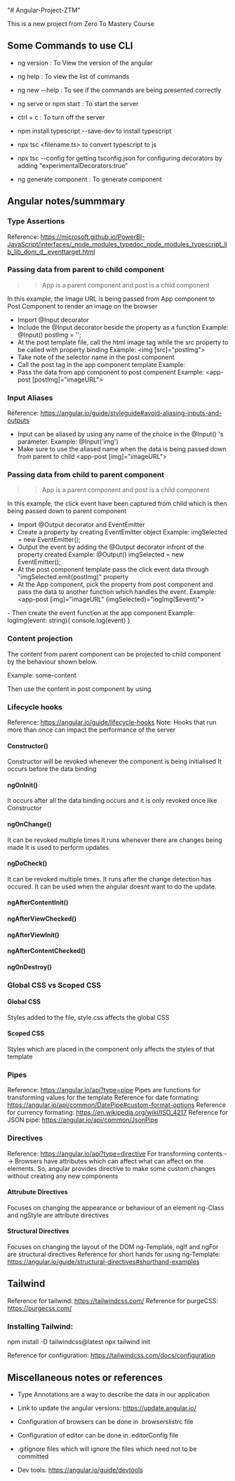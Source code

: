 "# Angular-Project-ZTM" 


This is a new project from Zero To Mastery Course

## Some Commands to use CLI

- ng version : To View the version of the angular

- ng help : To view the list of commands 

- ng new --help : To see if the commands are being presented correctly

- ng serve or npm start : To start the server

- ctrl + c : To turn off the server

- npm install typescript --save-dev to install typescript

- npx tsc <filename.ts> to convert typescript to js

- npx tsc --config for getting tsconfig.json for configuring decorators
 by adding "experimentalDecorators:true"

- ng generate component <folder name> : To generate component



## Angular notes/summmary

### Type Assertions
Reference: https://microsoft.github.io/PowerBI-JavaScript/interfaces/_node_modules_typedoc_node_modules_typescript_lib_lib_dom_d_.eventtarget.html

### Passing data from parent to child component 
>> App is a parent component and post is a child component


In this example, the Image URL is being passed from App component to Post Component to render an image on the browser

   - Import @Input decorator
   - Include the @Input decorator beside the property as a function
      Example: @Input() postImg = '';
   - At the post template file, call the html image tag while the src property to be called with property binding
      Example: <img [src]="postImg">
   - Take note of the selector name in the post component
   - Call the post tag in the app component template
      Example: <app-post></app-post>
   - Pass the data from app component to post compenent 
      Example: <app-post [postImg]="imageURL"></app-post>

### Input Aliases
Reference: https://angular.io/guide/styleguide#avoid-aliasing-inputs-and-outputs
   - Input can be aliased by using any name of the choice in the @Input() 's parameter. Example: @Input('img')
   - Make sure to use the aliased name when the data is being passed down from parent to child
     <app-post [img]="imageURL"></app-post>

### Passing data from child to parent component
>> App is a parent component and post is a child component


In this example, the click event have been captured from child which is then being passed down to parent component
   - Import @Output decorator and EventEmitter
   - Create a property by creating EventEmitter object
     Example: imgSelected = new EventEmitter<string>();
   - Output the event by adding the @Output decorator infront of the property created
     Example: @Output() imgSelected = new EventEmitter<string>();
   - At the post component template pass the click event data through "imgSelected.emit(postImg)" property
   - At the App component, pick the property from post component and pass the data to another function which handles the event.
      Example: <app-post [img]="imageURL" (imgSelected)="logImg($event)">
   
</app-post>
   - Then create the event function at the app component
      Example: logImg(event: string){
          console.log(event)
      }


### Content projection

The content from parent component can be projected to child component by the behaviour shown below.

Example: <app-post> some-content </app-post>

Then use the content in post component by using <ng-content></ng-content>


### Lifecycle hooks
Reference: https://angular.io/guide/lifecycle-hooks
Note: Hooks that run more than once can impact the performance of the server

#### Constructor()
Constructor will be revoked whenever the component is being initialised
It occurs before the data binding

#### ngOnInit()
It occurs after all the data binding occurs and it is only revoked once like Constructor

#### ngOnChange()
It can be revoked multiple times
It runs whenever there are changes being made
It is used to perform updates. 

#### ngDoCheck()
It can be revoked multiple times.
It runs after the change detection has occured.
It can be used when the angular doesnt want to do the update.

#### ngAfterContentInit()

#### ngAfterViewChecked()

#### ngAfterViewInit()

#### ngAfterContentChecked()

#### ngOnDestroy()


### Global CSS vs Scoped CSS

#### Global CSS 
 Styles added to the file, style.css affects the global CSS

#### Scoped CSS
 Styles which are placed in the component only affects the styles of that template


### Pipes
Reference: https://angular.io/api?type=pipe
Pipes are functions for transforming values for the template
Reference for date formating: https://angular.io/api/common/DatePipe#custom-format-options
Reference for currency formating: https://en.wikipedia.org/wiki/ISO_4217
Reference for JSON pipe: https://angular.io/api/common/JsonPipe

### Directives
Reference: https://angular.io/api?type=directive
For transforming contents --> Browsers have attributes which can affect what can affect on the elements. 
So, angular provides directive to make some custom changes without creating any new components
#### Attrubute Directives
Focuses on changing the appearance or behaviour of an element
ng-Class and ngStyle are attribute directives
#### Structural Directives
Focuses on changing the layout of the DOM
ng-Template, ngIf and ngFor are structural directives
Reference for short hands for using ng-Template: https://angular.io/guide/structural-directives#shorthand-examples

## Tailwind
Reference for tailwind: https://tailwindcss.com/
Reference for purgeCSS: https://purgecss.com/
### Installing Tailwind:
npm install -D tailwindcss@latest
npx tailwind init

Reference for configuration: https://tailwindcss.com/docs/configuration
## Miscellaneous notes or references

 - Type Annotations are a way to describe the data in our application
 - Link to update the angular versions: https://update.angular.io/

 - Configuration of browsers can be done in .browserslistrc file
 - Configuration of editor can be done in .editorConfig file
 - .gitignore files which will ignore the files which need not to be committed
 - Dev tools: https://angular.io/guide/devtools
